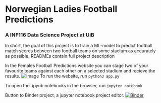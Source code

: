# Norwegian Ladies Football Predictions
### A INF116 Data Science Project at UiB

In short, the goal of this project is to train a ML-model to predict football match scores between two football teams on some stadium as accurately as possible. 
READMEs contain full project description<br>

In the Females Football Predictions website you can stage two of your favourite teams against each other on a selected stadium and recieve the results.
![image](https://user-images.githubusercontent.com/60135263/165535692-2b3952d7-f122-4a62-a99a-bece1ddbe474.png)
To run the website, run
`python3 app.py`

To open the .ipynb notebooks in the browser, run 
`jupyter notebook`

Button to Binder project, a jupyter notebook project editor.
[![Binder](https://mybinder.org/badge_logo.svg)](https://mybinder.org/v2/gh/Azhtian/binder-project/HEAD)
